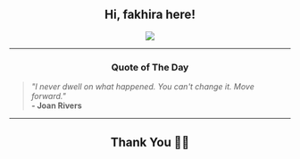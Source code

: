 <h2 align="center"> Hi, fakhira here!</h2>

<p align="center">
<a href="https://github.com/fakhiralkda" alt="github streak"><img src="https://dvst-streak.herokuapp.com/?user=fakhiralkda&theme=tokyonight&fire=DD472C"></a>
</p>

<hr>
<h3 align="center">Quote of The Day</h3>
<p align="center">
<blockquote>
<i>"I never dwell on what happened. You can't change it. Move forward."</i>
<br>
<b>- Joan Rivers</b>
</blockquote>
</p>


<hr>
<h2 align="center">Thank You 🙏🏼</h2>

